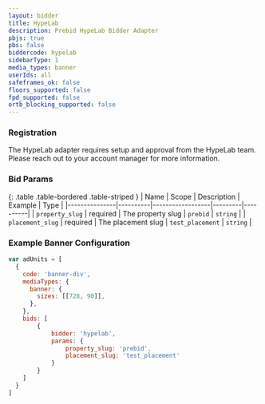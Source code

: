 ```yaml
---
layout: bidder
title: HypeLab
description: Prebid HypeLab Bidder Adapter
pbjs: true
pbs: false
biddercode: hypelab
sidebarType: 1
media_types: banner
userIds: all
safeframes_ok: false
floors_supported: false
fpd_supported: false
ortb_blocking_supported: false
---
```


### Registration

The HypeLab adapter requires setup and approval from the HypeLab team. Please reach out to your account manager for more information.

### Bid Params

{: .table .table-bordered .table-striped }
| Name | Scope | Description | Example | Type |
|---------------|----------|------------------|---------|----------|
| `property_slug` | required | The property slug | `prebid` | `string` |
| `placement_slug` | required | The placement slug | `test_placement` | `string` |


### Example Banner Configuration

```js
var adUnits = [
  {
    code: 'banner-div',
    mediaTypes: {
      banner: {
        sizes: [[728, 90]],
      },
    },
    bids: [
        {
            bidder: 'hypelab',
            params: {
                property_slug: 'prebid',
                placement_slug: 'test_placement'
            }
        }
    ]
  }
]
```

